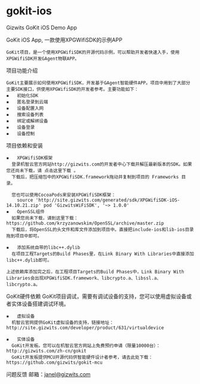 gokit-ios
=========

Gizwits GoKit iOS Demo App

GoKit iOS App, 一款使用XPGWifiSDK的示例APP

    GoKit项目，是一个使用XPGWifiSDK的开源代码示例，可以帮助开发者快速入手，使用XPGWifiSDK开发GAgent物联APP。


项目功能介绍

    GoKit主要展示如何使用XPGWifiSDK，开发基于GAgent智能硬件APP。项目中用到了大部分主要SDK接口，供使用XPGWifiSDK的开发者参考。主要功能如下：
	▪	初始化SDK
	▪	匿名登录到云端
	▪	设备配置入网
	▪	搜索设备列表
	▪	绑定或解绑设备
	▪	设备登录
	▪	设备控制


项目依赖和安装

	▪	XPGWifiSDK框架
	  登录机智云官方网站http://gizwits.com的开发者中心下载并解压最新版本的SDK。如果您还尚未下载，请 点击这里下载 。
	  下载后，把压缩包中的XPGWifiSDK.framework拖动并复制到项目的 Frameworks 目录。

	  您也可以使用CocoaPods来安装XPGWifiSDK框架：
		source 'http://site.gizwits.com/generated/sdk/XPGWifiSDK-iOS-14.10.21.zip' pod 'GizwitsWiFiSDK', '~> 1.0.0'
	▪	OpenSSL组件
	  如果您尚未下载，请到这里下载：https://github.com/krzyzanowskim/OpenSSL/archive/master.zip
	  下载后，将OpenSSL的头文件和库文件添加到项目中。直接把include-ios和lib-ios目录拖到项目中即可。
	  
	▪	添加系统自带的libc++.dylib
	  在项目工程Targets的Build Phases里，在Link Binary With Libraries中直接添加libc++.dylib即可。

    上述依赖库添加完之后，在工程项目Targets的Build Phases中，Link Binary With Libraries会出现XPGWifiSDK.framework、libcrypto.a、libssl.a、libcrypto.a。



GoKit硬件依赖
    GoKit项目调试，需要有调试设备的支持，您可以使用虚拟设备或者实体设备搭建调试环境。

	▪	虚拟设备
	  机智云官网提供GoKit虚拟设备的支持，链接地址：
	http://site.gizwits.com/developer/product/631/virtualdevice

	▪	实体设备
	  GoKit开发板。您可以在机智云官方网站上免费预约申请（限量10000台）：http://gizwits.com/zh-cn/gokit
	  GoKit开发板提供MCU开源代码供智能硬件设计者参考，请去此处下载：https://github.com/gizwits/gokit-mcu



问题反馈
邮箱：janel@gizwits.com

